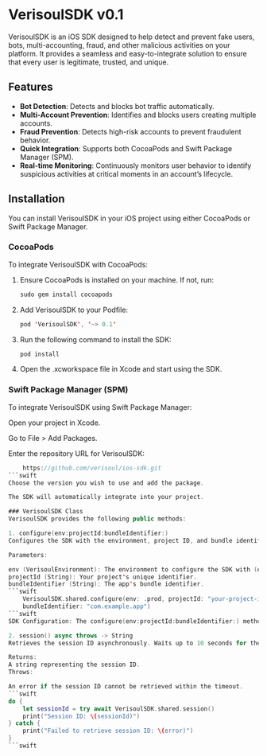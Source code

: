 # VerisoulSDK v0.1

VerisoulSDK is an iOS SDK designed to help detect and prevent fake users, bots, multi-accounting, fraud, and other malicious activities on your platform. It provides a seamless and easy-to-integrate solution to ensure that every user is legitimate, trusted, and unique.

## Features
- **Bot Detection**: Detects and blocks bot traffic automatically.
- **Multi-Account Prevention**: Identifies and blocks users creating multiple accounts.
- **Fraud Prevention**: Detects high-risk accounts to prevent fraudulent behavior.
- **Quick Integration**: Supports both CocoaPods and Swift Package Manager (SPM).
- **Real-time Monitoring**: Continuously monitors user behavior to identify suspicious activities at critical moments in an account’s lifecycle.

## Installation

You can install VerisoulSDK in your iOS project using either CocoaPods or Swift Package Manager.

### CocoaPods

To integrate VerisoulSDK with CocoaPods:

1. Ensure CocoaPods is installed on your machine. If not, run:
   ```swift
   sudo gem install cocoapods
   ```
2. Add VerisoulSDK to your Podfile:
    ```swift
    pod 'VerisoulSDK', '~> 0.1'
     ```
3. Run the following command to install the SDK:
    ```swift
    pod install
     ```
4. Open the .xcworkspace file in Xcode and start using the SDK.


### Swift Package Manager (SPM)
To integrate VerisoulSDK using Swift Package Manager:

Open your project in Xcode.

Go to File > Add Packages.

Enter the repository URL for VerisoulSDK:
```swift
    https://github.com/verisoul/ios-sdk.git
```swift
Choose the version you wish to use and add the package.

The SDK will automatically integrate into your project.

### VerisoulSDK Class
VerisoulSDK provides the following public methods:

1. configure(env:projectId:bundleIdentifier:)
Configures the SDK with the environment, project ID, and bundle identifier. This initializes the networking, device check, and device attestation components.

Parameters:

env (VerisoulEnvironment): The environment to configure the SDK with (e.g., dev, staging, prod).
projectId (String): Your project's unique identifier.
bundleIdentifier (String): The app's bundle identifier.
```swift
    VerisoulSDK.shared.configure(env: .prod, projectId: "your-project-id", 
    bundleIdentifier: "com.example.app")
```swift
SDK Configuration: The configure(env:projectId:bundleIdentifier:) method should be called once, typically during the app's initialization process (e.g., in the AppDelegate or SceneDelegate)

2. session() async throws -> String
Retrieves the session ID asynchronously. Waits up to 10 seconds for the session ID from the web view.

Returns:
A string representing the session ID.
Throws:

An error if the session ID cannot be retrieved within the timeout.
```swift
do {
    let sessionId = try await VerisoulSDK.shared.session()
    print("Session ID: \(sessionId)")
} catch {
    print("Failed to retrieve session ID: \(error)")
}
```swift
